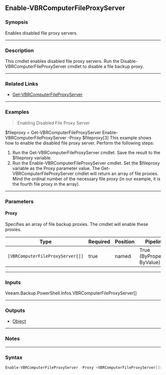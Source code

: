Enable-VBRComputerFileProxyServer
---------------------------------

### Synopsis
Enables disabled file proxy servers.

---

### Description

This cmdlet enables disabled file proxy servers.
Run the Disable-VBRComputerFileProxyServer cmdlet to disable a file backup proxy.

---

### Related Links
* [Get-VBRComputerFileProxyServer](Get-VBRComputerFileProxyServer)

---

### Examples
> Enabling Disabled File Proxy Server

$fileproxy = Get-VBRComputerFileProxyServer
Enable-VBRComputerFileProxyServer -Proxy $fileproxy[3]
This example shows how to enable the disabled file proxy server.
Perform the following steps:
1. Run the Get-VBRComputerFileProxyServer cmdlet. Save the result to the $fileproxy variable.
2. Run the Enable-VBRComputerFileProxyServer cmdlet. Set the $fileproxy variable as the Proxy parameter value.
The Get-VBRComputerFileProxyServer cmdlet will return an array of file proxies. Mind the ordinal number of the necessary file proxy (in our example, it is the fourth file proxy in the array).

---

### Parameters
#### **Proxy**
Specifies an array of file backup proxies. The cmdlet will enable these proxies.

|Type                            |Required|Position|PipelineInput                 |
|--------------------------------|--------|--------|------------------------------|
|`[VBRComputerFileProxyServer[]]`|true    |named   |True (ByPropertyName, ByValue)|

---

### Inputs
Veeam.Backup.PowerShell.Infos.VBRComputerFileProxyServer[]

---

### Outputs
* [Object](https://learn.microsoft.com/en-us/dotnet/api/System.Object)

---

### Notes

---

### Syntax
```PowerShell
Enable-VBRComputerFileProxyServer -Proxy <VBRComputerFileProxyServer[]> [<CommonParameters>]
```
